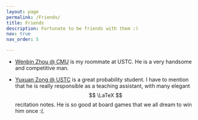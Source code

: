 ```yaml
---
layout: page
permalink: /Friends/
title: Friends
description: Fortunate to be friends with them :)
nav: true
nav_order: 5

---
```


- [Wenbin Zhou @ CMU](https://wbzhou2001.github.io/) is my roommate at USTC. He is a very handsome and competitive man.

- [Yuxuan Zong @ USTC](http://home.ustc.edu.cn/~zyx240014/) is a great probability student. I have to mention that he is really responsible as a teaching assistant, with many elegant $$ \LaTeX $$ recitation notes. He is so good at board games that we all dream to win him once :(.
